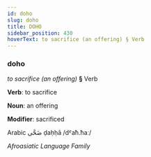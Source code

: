 ```yaml
---
id: doho
slug: doho
title: DOHO
sidebar_position: 430
hoverText: to sacrifice (an offering) § Verb
---
```


### doho

*to sacrifice (an offering)* **§** Verb

**Verb**: to sacrifice

**Noun**: an offering

**Modifier**: sacrificed

Arabic ⁧ضَحَّى⁩ ḍaḥḥā /dˤaħ.ħaː/

*Afroasiatic Language Family*